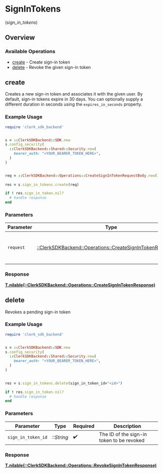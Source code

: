 # SignInTokens
(*sign_in_tokens*)

## Overview

### Available Operations

* [create](#create) - Create sign-in token
* [delete](#delete) - Revoke the given sign-in token

## create

Creates a new sign-in token and associates it with the given user.
By default, sign-in tokens expire in 30 days.
You can optionally supply a different duration in seconds using the `expires_in_seconds` property.

### Example Usage

```ruby
require 'clerk_sdk_backend'


s = ::ClerkSDKBackend::SDK.new
s.config_security(
  ::ClerkSDKBackend::Shared::Security.new(
    bearer_auth: "<YOUR_BEARER_TOKEN_HERE>",
  )
)


req = ::ClerkSDKBackend::Operations::CreateSignInTokenRequestBody.new()
    
res = s.sign_in_tokens.create(req)

if ! res.sign_in_token.nil?
  # handle response
end

```

### Parameters

| Parameter                                                                                                              | Type                                                                                                                   | Required                                                                                                               | Description                                                                                                            |
| ---------------------------------------------------------------------------------------------------------------------- | ---------------------------------------------------------------------------------------------------------------------- | ---------------------------------------------------------------------------------------------------------------------- | ---------------------------------------------------------------------------------------------------------------------- |
| `request`                                                                                                              | [::ClerkSDKBackend::Operations::CreateSignInTokenRequestBody](../../models/operations/createsignintokenrequestbody.md) | :heavy_check_mark:                                                                                                     | The request object to use for the request.                                                                             |

### Response

**[T.nilable(::ClerkSDKBackend::Operations::CreateSignInTokenResponse)](../../models/operations/createsignintokenresponse.md)**



## delete

Revokes a pending sign-in token

### Example Usage

```ruby
require 'clerk_sdk_backend'


s = ::ClerkSDKBackend::SDK.new
s.config_security(
  ::ClerkSDKBackend::Shared::Security.new(
    bearer_auth: "<YOUR_BEARER_TOKEN_HERE>",
  )
)

    
res = s.sign_in_tokens.delete(sign_in_token_id="<id>")

if ! res.sign_in_token.nil?
  # handle response
end

```

### Parameters

| Parameter                                 | Type                                      | Required                                  | Description                               |
| ----------------------------------------- | ----------------------------------------- | ----------------------------------------- | ----------------------------------------- |
| `sign_in_token_id`                        | *::String*                                | :heavy_check_mark:                        | The ID of the sign-in token to be revoked |

### Response

**[T.nilable(::ClerkSDKBackend::Operations::RevokeSignInTokenResponse)](../../models/operations/revokesignintokenresponse.md)**

